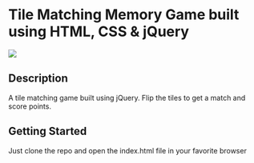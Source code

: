# Tile Matching Memory Game built using HTML, CSS & jQuery

![](memory-game.gif)


## Description

A tile matching game built using jQuery. Flip the tiles to get a match and score points.

## Getting Started

Just clone the repo and open the index.html file in your favorite browser
